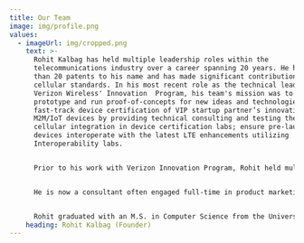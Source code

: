 ```yaml
---
title: Our Team
image: img/profile.png
values:
  - imageUrl: img/cropped.png
    text: >-
      Rohit Kalbag has held multiple leadership roles within the
      telecommunications industry over a career spanning 20 years. He has more
      than 20 patents to his name and has made significant contributions to
      cellular standards. In his most recent role as the technical leader of
      Verizon Wireless' Innovation  Program, his team's mission was to quickly
      prototype and run proof-of-concepts for new ideas and technologies;
      fast-track device certification of VIP startup partner’s innovative
      M2M/IoT devices by providing technical consulting and testing their
      cellular integration in device certification labs; ensure pre-launch
      devices interoperate with the latest LTE enhancements utilizing
      Interoperability labs.


      Prior to his work with Verizon Innovation Program, Rohit held multiple leadership roles in product development, product marketing, and product management.


      He is now a consultant often engaged full-time in product marketing, development, and management roles. He is on the technical expert team of Sandstorm Ventures,  AlphaSights, and ThirdBridge Group.


      Rohit graduated with an M.S. in Computer Science from the University of Missouri and holds advanced certifications in product design, marketing, and entrepreneurship. He is also a certified SCRUM Product Owner, an AWS Certified Solutions Architect - Associate, and Salesforce Certified Administrator.
    heading: Rohit Kalbag (Founder)
---
```

